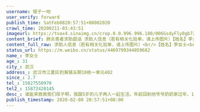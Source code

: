 ```yaml
---
username: 银子一地
user_verify: forward
publish_time: SatFeb0820:57:51+08002020
crawl_time: 20200211-03:43:51
imageurl: https://tvax4.sinaimg.cn/crop.0.0.996.996.180/006GsdyFly8gb72zoi1ngj30ro0rojt0.jpg?KID=imgbed,tva&Expires=1581373861&ssig=jxt53zz%2BTd,http://n.sinaimg.cn/photo/5213b46e/20181127/timeline_card_small_super_default.png,https://wx4.sinaimg.cn/orj360/006GsdyFgy1gbpagpvtsij30aj0m8dge.jpg,https://wx2.sinaimg.cn/orj360/006GsdyFgy1gbpagq6mc5j30aj0m874p.jpg,https://wx3.sinaimg.cn/orj360/006GsdyFgy1gbpagqjql2j30aj0m8glz.jpg
content_brief: 肺炎患者求助超话 求助人信息（若有相关化验单，请上传图片）【姓名】李女士【年龄】31【所在城市】武汉【所在小区、社区】武汉市江夏区豹澥镇五期10栋一单元402【患病时间】2.7【联系方式】15827550970【其他紧急联系人】15872420145【病情描述】谁能来救救我们母子啊，我跟5岁的儿子两人 ...全文
content_full_raw: 求助人信息（若有相关化验单，请上传图片）<br/>【姓名】李女士<br/>【年龄】31<br/>【所在城市】武汉<br/>【所在小区、社区】武汉市江夏区豹澥镇五期10栋一单元402<br/>【患病时间】2.7<br/>【联系方式】15827550970<br/>【其他紧急联系人】15872420145<br/>【病情描述】谁能来救救我们母子啊，我跟5岁的儿子两人一起生活，年前回到他爷爷奶奶家过年，1.27号带着孩子回到自己家，他爷爷2.3号核酸确诊新冠肺炎，奶奶双肺感染，医院说没发烧不能做核酸会假阴性，孩子爸爸疑似，我和儿子一直居家隔离，今天是第12天，儿子昨天开始咳嗽，食欲不振，憋气，今天我突然低烧咳嗽，儿子只有5岁，我低烧特别难受，头很晕很乏力，感觉自己和儿子十有八九是感染了，于是赶紧联系社区，社区说没有发烧可以送我们去医院检查，发烧的话就去社区医院看看别人愿意送我们去医院不，真的特别惊慌，因为我婆婆双肺感染到现在也不给确诊，也没有给与治疗，只是在隔离点吃药隔离，公公发烧3天肺部就感染了四分之三，现在已经危重了，我现在特别特别害怕，我要是倒在家里了，我5岁的儿子可怎么办啊，以下是公公确诊报告，求求大家，救救我们母子吧，救救我们吧<adata-url="http://t.cn/R2WxQOQ"href="http://weibo.com/p/1001018008642010000000000"data-hide=""><spanclass='url-icon'><imgstyle='width:1rem;height:1rem'src='https://h5.sinaimg.cn/upload/2015/09/25/3/timeline_card_small_location_default.png'></span><spanclass="surl-text">武汉</span></a>
status_url: https://m.weibo.cn/status/4469799344059682
name_: 李女士
age_: 31
city_: 武汉
address_: 武汉市江夏区豹澥镇五期10栋一单元402
since_: 2.7
tel_: 15827550970
tel2_: 15872420145
desc_: 谁能来救救我们母子啊，我跟5岁的儿子两人一起生活，年前回到他爷爷奶奶家过年，1.27号带着孩子回到自己家，他爷爷2.3号核酸确诊新冠肺炎，奶奶双肺感染，医院说没发烧不能做核酸会假阴性，孩子爸爸疑似，我和儿子一直居家隔离，今天是第12天，儿子昨天开始咳嗽，食欲不振，憋气，今天我突然低烧咳嗽，儿子只有5岁，我低烧特别难受，头很晕很乏力，感觉自己和儿子十有八九是感染了，于是赶紧联系社区，社区说没有发烧可以送我们去医院检查，发烧的话就去社区医院看看别人愿意送我们去医院不，真的特别惊慌，因为我婆婆双肺感染到现在也不给确诊，也没有给与治疗，只是在隔离点吃药隔离，公公发烧3天肺部就感染了四分之三，现在已经危重了，我现在特别特别害怕，我要是倒在家里了，我5岁的儿子可怎么办啊，以下是公公确诊报告，求求大家，救救我们母子吧，救救我们吧<adata-url="http//t.cn/R2WxQOQ"href="http//weibo.com/p/1001018008642010000000000"data-hide=""><spanclass='url-icon'><imgstyle='width1rem;height1rem'src='https//h5.sinaimg.cn/upload/2015/09/25/3/timeline_card_small_location_default.png'></span><spanclass="surl-text">武汉</span></a>
publish_timestamp: 2020-02-08 20:57:51+08:00
---
```

